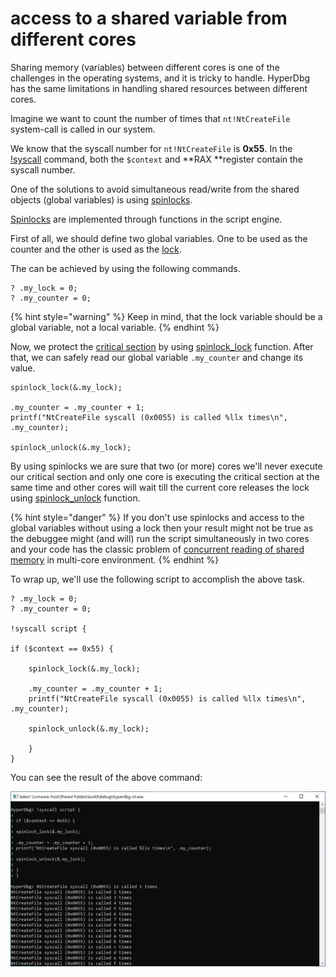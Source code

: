 # access to a shared variable from different cores

Sharing memory (variables) between different cores is one of the challenges in the operating systems, and it is tricky to handle. HyperDbg has the same limitations in handling shared resources between different cores.

Imagine we want to count the number of times that `nt!NtCreateFile` system-call is called in our system. 

We know that the syscall number for `nt!NtCreateFile` is **0x55**. In the [!syscall](https://docs.hyperdbg.org/commands/extension-commands/syscall#context) command, both the `$context` and **RAX **register contain the syscall number.

One of the solutions to avoid simultaneous read/write from the shared objects (global variables) is using [spinlocks](https://en.wikipedia.org/wiki/Spinlock).

[Spinlocks](https://docs.hyperdbg.org/commands/scripting-language/functions/spinlocks) are implemented through functions in the script engine.

First of all, we should define two global variables. One to be used as the counter and the other is used as the [lock](https://en.wikipedia.org/wiki/Lock_\(computer_science\)).

The can be achieved by using the following commands.

```
? .my_lock = 0;
? .my_counter = 0;
```

{% hint style="warning" %}
Keep in mind, that the lock variable should be a global variable, not a local variable.
{% endhint %}

Now, we protect the [critical section](https://en.wikipedia.org/wiki/Critical_section) by using [spinlock_lock](https://docs.hyperdbg.org/commands/scripting-language/functions/spinlocks/spinlock_lock) function. After that, we can safely read our global variable `.my_counter` and change its value.

```
spinlock_lock(&.my_lock); 

.my_counter = .my_counter + 1;
printf("NtCreateFile syscall (0x0055) is called %llx times\n", .my_counter);
	
spinlock_unlock(&.my_lock);
```

By using spinlocks we are sure that two (or more) cores we'll never execute our critical section and only one core is executing the critical section at the same time and other cores will wait till the current core releases the lock using [spinlock_unlock](https://docs.hyperdbg.org/commands/scripting-language/functions/spinlocks/spinlock_unlock) function.

{% hint style="danger" %}
If you don't use spinlocks and access to the global variables without using a lock then your result might not be true as the debuggee might (and will) run the script simultaneously in two cores and your code has the classic problem of [concurrent reading of shared memory](https://en.wikipedia.org/wiki/Concurrent_computing) in multi-core environment.
{% endhint %}

To wrap up, we'll use the following script to accomplish the above task.

```clike
? .my_lock = 0;
? .my_counter = 0;

!syscall script {

if ($context == 0x55) {

	spinlock_lock(&.my_lock); 
	
	.my_counter = .my_counter + 1;
	printf("NtCreateFile syscall (0x0055) is called %llx times\n", .my_counter);
	
	spinlock_unlock(&.my_lock);

	}
}
```

You can see the result of the above command:

![Counting NtCreateFile System-calls](../../../.gitbook/assets/counting-NtCreateFile-syscalls.PNG)

